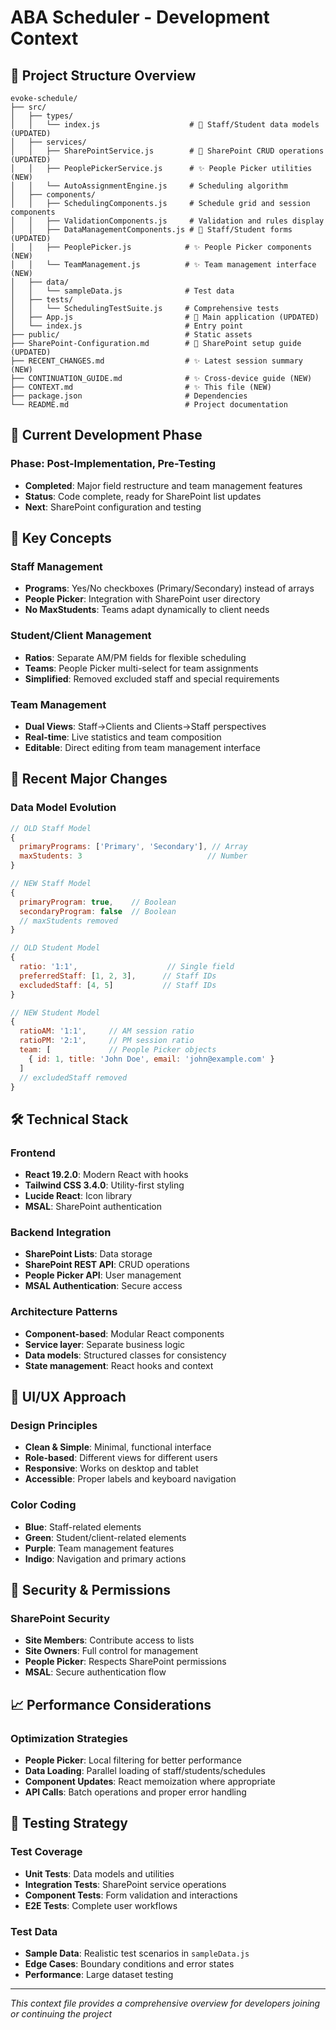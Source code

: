 # ABA Scheduler - Development Context

## 📁 Project Structure Overview

```
evoke-schedule/
├── src/
│   ├── types/
│   │   └── index.js                    # 🔄 Staff/Student data models (UPDATED)
│   ├── services/
│   │   ├── SharePointService.js        # 🔄 SharePoint CRUD operations (UPDATED)
│   │   ├── PeoplePickerService.js      # ✨ People Picker utilities (NEW)
│   │   └── AutoAssignmentEngine.js     # Scheduling algorithm
│   ├── components/
│   │   ├── SchedulingComponents.js     # Schedule grid and session components
│   │   ├── ValidationComponents.js     # Validation and rules display
│   │   ├── DataManagementComponents.js # 🔄 Staff/Student forms (UPDATED)
│   │   ├── PeoplePicker.js            # ✨ People Picker components (NEW)
│   │   └── TeamManagement.js          # ✨ Team management interface (NEW)
│   ├── data/
│   │   └── sampleData.js              # Test data
│   ├── tests/
│   │   └── SchedulingTestSuite.js     # Comprehensive tests
│   ├── App.js                         # 🔄 Main application (UPDATED)
│   └── index.js                       # Entry point
├── public/                            # Static assets
├── SharePoint-Configuration.md        # 🔄 SharePoint setup guide (UPDATED)
├── RECENT_CHANGES.md                  # ✨ Latest session summary (NEW)
├── CONTINUATION_GUIDE.md              # ✨ Cross-device guide (NEW)
├── CONTEXT.md                         # ✨ This file (NEW)
├── package.json                       # Dependencies
└── README.md                          # Project documentation
```

## 🎯 **Current Development Phase**

### **Phase**: Post-Implementation, Pre-Testing
- **Completed**: Major field restructure and team management features
- **Status**: Code complete, ready for SharePoint list updates
- **Next**: SharePoint configuration and testing

## 🔑 **Key Concepts**

### **Staff Management**
- **Programs**: Yes/No checkboxes (Primary/Secondary) instead of arrays
- **People Picker**: Integration with SharePoint user directory
- **No MaxStudents**: Teams adapt dynamically to client needs

### **Student/Client Management**  
- **Ratios**: Separate AM/PM fields for flexible scheduling
- **Teams**: People Picker multi-select for team assignments
- **Simplified**: Removed excluded staff and special requirements

### **Team Management**
- **Dual Views**: Staff→Clients and Clients→Staff perspectives
- **Real-time**: Live statistics and team composition
- **Editable**: Direct editing from team management interface

## 🔄 **Recent Major Changes**

### **Data Model Evolution**
```javascript
// OLD Staff Model
{
  primaryPrograms: ['Primary', 'Secondary'], // Array
  maxStudents: 3                            // Number
}

// NEW Staff Model  
{
  primaryProgram: true,    // Boolean
  secondaryProgram: false  // Boolean
  // maxStudents removed
}

// OLD Student Model
{
  ratio: '1:1',                    // Single field
  preferredStaff: [1, 2, 3],      // Staff IDs
  excludedStaff: [4, 5]           // Staff IDs
}

// NEW Student Model
{
  ratioAM: '1:1',     // AM session ratio
  ratioPM: '2:1',     // PM session ratio  
  team: [             // People Picker objects
    { id: 1, title: 'John Doe', email: 'john@example.com' }
  ]
  // excludedStaff removed
}
```

## 🛠 **Technical Stack**

### **Frontend**
- **React 19.2.0**: Modern React with hooks
- **Tailwind CSS 3.4.0**: Utility-first styling
- **Lucide React**: Icon library
- **MSAL**: SharePoint authentication

### **Backend Integration**
- **SharePoint Lists**: Data storage
- **SharePoint REST API**: CRUD operations
- **People Picker API**: User management
- **MSAL Authentication**: Secure access

### **Architecture Patterns**
- **Component-based**: Modular React components
- **Service layer**: Separate business logic
- **Data models**: Structured classes for consistency
- **State management**: React hooks and context

## 🎨 **UI/UX Approach**

### **Design Principles**
- **Clean & Simple**: Minimal, functional interface
- **Role-based**: Different views for different users
- **Responsive**: Works on desktop and tablet
- **Accessible**: Proper labels and keyboard navigation

### **Color Coding**
- **Blue**: Staff-related elements
- **Green**: Student/client-related elements  
- **Purple**: Team management features
- **Indigo**: Navigation and primary actions

## 🔐 **Security & Permissions**

### **SharePoint Security**
- **Site Members**: Contribute access to lists
- **Site Owners**: Full control for management
- **People Picker**: Respects SharePoint permissions
- **MSAL**: Secure authentication flow

## 📈 **Performance Considerations**

### **Optimization Strategies**
- **People Picker**: Local filtering for better performance
- **Data Loading**: Parallel loading of staff/students/schedules
- **Component Updates**: React memoization where appropriate
- **API Calls**: Batch operations and proper error handling

## 🧪 **Testing Strategy**

### **Test Coverage**
- **Unit Tests**: Data models and utilities
- **Integration Tests**: SharePoint service operations
- **Component Tests**: Form validation and interactions
- **E2E Tests**: Complete user workflows

### **Test Data**
- **Sample Data**: Realistic test scenarios in `sampleData.js`
- **Edge Cases**: Boundary conditions and error states
- **Performance**: Large dataset testing

---
*This context file provides a comprehensive overview for developers joining or continuing the project*